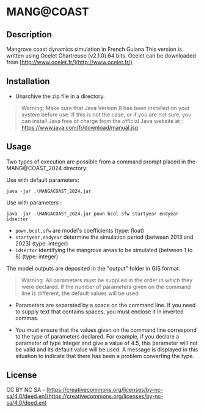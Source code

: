 # MANG@COAST


## Description

Mangrove coast dynamics simulation in French Guiana
This version is written using Ocelet Chartreuse (v2.1.0) 64 bits.
Ocelet can be downloaded from [http://www.ocelet.fr/](http://www.ocelet.fr/)

## Installation

+ Unarchive the zip file in a directory.

> Warning: 
Make sure that Java Version 8 has been installed 
on your system before use. If this is not the case, 
or if you are not sure, you can install Java free 
of charge from the official Java website at :
[https://www.java.com/fr/download/manual.jsp
](https://www.java.com/fr/download/manual.jsp)

## Usage

Two types of execution are possible from a command 
prompt placed in the MANG@COAST_2024 directory: 


Use with default parameters: 

    java -jar .\MANGACOAST_2024.jar


Use with parameters :

    java -jar .\MANGACOAST_2024.jar pown bcol sfw startyear endyear idsector

+ `pown,bcol,sfw` are model's coefficients (type: float)
+ `startyear,endyear` determine the simulation period (between 2013 and 2023) (type: integer)
+ `idsector` identifying the mangrove areas to be simulated (between 1 to 8) (type: integer)

The model outputs are deposited in the "output" folder in GIS format.

>Warning:
All parameters must be supplied in the order in which they were declared.
If the number of parameters given on the command line is different, the default values will be used.

+ Parameters are separated by a space on the command line. If you need to 
supply text that contains spaces, you must enclose it in inverted commas.

+ You must ensure that the values given on the command line correspond to 
the type of parameters declared. For example, if you declare a parameter of 
type Integer and give a value of 4.5, this parameter will not be valid and 
its default value will be used. A message is displayed in this situation 
to indicate that there has been a problem converting the type. 


## 	License	

CC BY NC SA - [https://creativecommons.org/licenses/by-nc-sa/4.0/deed.en](https://creativecommons.org/licenses/by-nc-sa/4.0/deed.en)